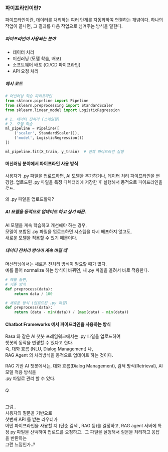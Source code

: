 ### 파이프라인이란?

파이프라인이란, 데이터를 처리하는 여러 단계를 자동화하여 연결하는 개념이다.
하나의 작업이 끝나면, 그 결과를 다음 작업으로 넘겨주는 방식을 말한다.

##### 파이프라인이 사용되는 분야
- 데이터 처리
- 머신러닝 (모델 학습, 배포)
- 소프트웨어 배포 (CI/CD 파이프라인)
- API 요청 처리

##### 예시 코드
```python
# 머신러닝 학습 파이프라인
from sklearn.pipeline import Pipeline
from sklearn.preprocessing import StandardScaler
from sklearn.linear_model import LogisticRegression

# 1. 데이터 전처리 (스케일링)
# 2. 모델 학습
ml_pipeline = Pipeline([
    ('scaler', StandardScaler()), 
    ('model', LogisticRegression())
])

ml_pipeline.fit(X_train, y_train)  # 전체 파이프라인 실행
```

#### 머신러닝 분야에서 파이프라인 사용 방식
사용자가 .py 파일을 업로드하면,
AI 모델을 추가하거나, 데이터 처리 파이프라인을 변경함.
업로드된 .py 파일을 특정 디렉터리에 저장한 후 실행해서 동적으로 파이프라인을 로드.

왜 .py 파일을 업로드할까?
##### AI 모델을 동적으로 업데이트 하고 싶기 때문.
AI 모델을 계속 학습하고 개선해야 하는 경우,  
모델이 포함된  .py 파일을 업로드하면 시스템을 다시 배포하지 않고도,  
새로운 모델을 적용할 수 있기 때문이다.

##### 데이터 전처리 방식이 계속 바뀔 때
머신러닝에서는 새로운 전처리 방식이 필요할 때가 많다.  
예를 들어 normalize 하는 방식이 바뀌면, 새 .py 파일을 올려서 바로 적용한다.

```python
# 예를 들면,
# 기존 방식
def preprocess(data):
    return data / 100

# 새로운 방식 (업로드된 .py 파일)
def preprocess(data):
    return (data - min(data)) / (max(data) - min(data))
```

#### Chatbot Frameworks 예서 파이프라인을 사용하는 방식

Rasa 와 같은 AI 챗봇 프레임워크에서는 .py 파일을 업로드하여  
챗봇의 동작을 변경할 수 있다고 한다.  
즉, 대화 흐름 (NLU, Dialog Management) 나,  
RAG Agent 의 처리방식을 동적으로 업데이트 하는 것이다.  

RAG 기반 AI 챗봇에서는, 
대화 흐름(Dialog Management), 검색 방식(Retrieval), AI 모델 적용 방식을   
.py 파일로 관리 할 수 있다.

###### Q.  
그럼..  
사용자의 질문을 기반으로  
첫번째 API 를 받는 라우터가  
어떤 파이프라인을 사용할 지 (단순 검색 , RAG 등)를 결정하고, 
RAG agent 서버에 특정 py 파일을 선택하여 업로드를 요청하고..
그 파일을 실행해서 질문을 처리하고 응답을 반환하는  
그런 느낌인가..?